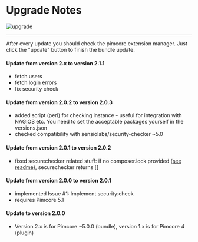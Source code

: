 # Upgrade Notes
![upgrade](https://user-images.githubusercontent.com/700119/31535145-3c01a264-affa-11e7-8d86-f04c33571f65.png)  
***
After every update you should check the pimcore extension manager. Just click the "update" button to finish the bundle update.

#### Update from version 2.x to version 2.1.1
- fetch users
- fetch login errors
- fix security check

#### Update from version 2.0.2 to version 2.0.3
- added script (perl) for checking instance - useful for integration with NAGIOS etc. You need to set the acceptable packages yourself in the versions.json
- checked compatibility with sensiolabs/security-checker ~5.0

#### Update from version 2.0.1 to version 2.0.2
- fixed securechecker related stuff: if no composer.lock provided ([see readme](README.md)), securechecker returns []

#### Update from version 2.0.0 to version 2.0.1
- implemented Issue #1: Implement security:check
- requires Pimcore 5.1

#### Update to version 2.0.0 
- Version 2.x is for Pimcore ~5.0.0 (bundle), version 1.x is for Pimcore 4 (plugin)
